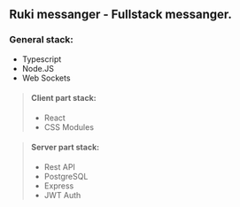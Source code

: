 ## Ruki messanger - Fullstack messanger. 

### General stack:
- Typescript
- Node.JS
- Web Sockets

> #### Client part stack:
> - React
> - CSS Modules

> #### Server part stack:
> - Rest API
> - PostgreSQL
> - Express
> - JWT Auth